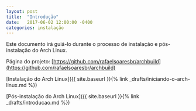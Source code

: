 ```yaml
---
layout: post
title:  "Introdução"
date:   2017-06-02 12:00:00 -0400
categories: instalação
---
```

Este documento irá guiá-lo durante o processo de instalação e pós-instalação do Arch Linux.

Página do projeto: [https://github.com/rafaelsoaresbr/archbuild](https://github.com/rafaelsoaresbr/archbuild)

[Instalação do Arch Linux]({{ site.baseurl }}{% link _drafts/iniciando-o-arch-linux.md %})

[Pós-instalação do Arch Linux]({{ site.baseurl }}{% link _drafts/introducao.md %})
